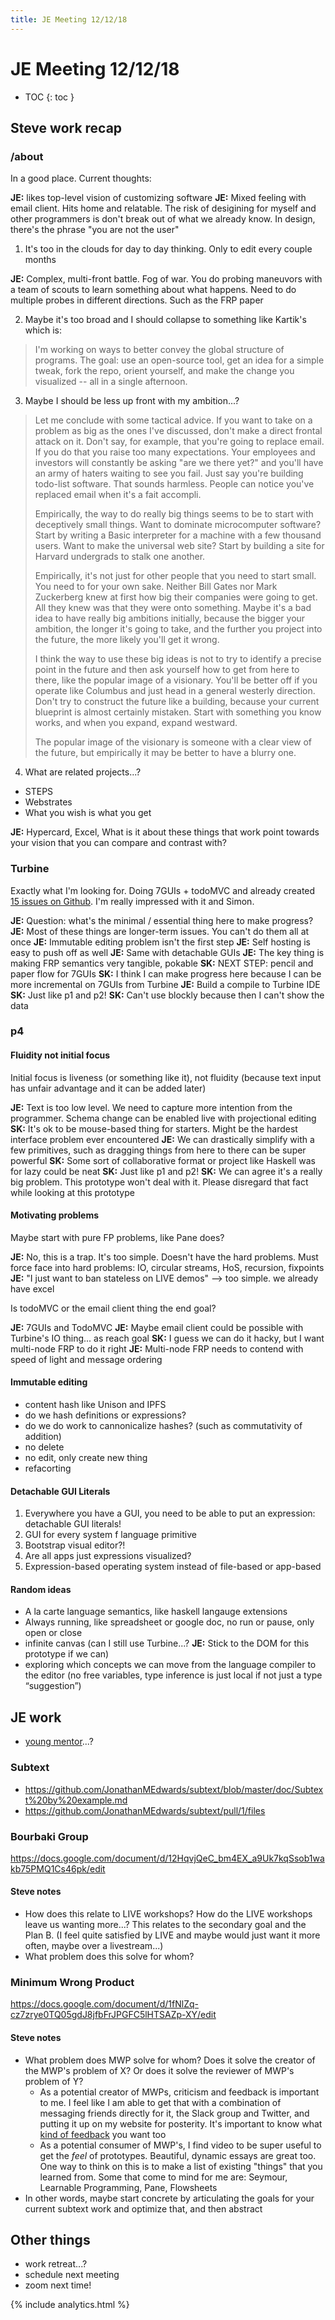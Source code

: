 ```yaml
---
title: JE Meeting 12/12/18
---
```


# JE Meeting 12/12/18

* TOC
{: toc }

## Steve work recap

### /about

In a good place. Current thoughts:

**JE:** likes top-level vision of customizing software
**JE:** Mixed feeling with email client. Hits home and relatable. The risk of desigining for myself and other programmers is don't break out of what we already know. In design, there's the phrase "you are not the user"


1. It's too in the clouds for day to day thinking. Only to edit every couple months

**JE:** Complex, multi-front battle. Fog of war. You do probing maneuvors with a team of scouts to learn something about what happens. Need to do multiple probes in different directions. Such as the FRP paper

2. Maybe it's too broad and I should collapse to something like Kartik's which is:

> I'm working on ways to better convey the global structure of programs. The goal: use an open-source tool, get an idea for a simple tweak, fork the repo, orient yourself, and make the change you visualized -- all in a single afternoon.

3. Maybe I should be less up front with my ambition...?

> Let me conclude with some tactical advice. If you want to take on a problem as big as the ones I've discussed, don't make a direct frontal attack on it. Don't say, for example, that you're going to replace email. If you do that you raise too many expectations. Your employees and investors will constantly be asking "are we there yet?" and you'll have an army of haters waiting to see you fail. Just say you're building todo-list software. That sounds harmless. People can notice you've replaced email when it's a fait accompli.   
>   
> Empirically, the way to do really big things seems to be to start with deceptively small things. Want to dominate microcomputer software? Start by writing a Basic interpreter for a machine with a few thousand users. Want to make the universal web site? Start by building a site for Harvard undergrads to stalk one another.    
>  
> Empirically, it's not just for other people that you need to start small. You need to for your own sake. Neither Bill Gates nor Mark Zuckerberg knew at first how big their companies were going to get. All they knew was that they were onto something. Maybe it's a bad idea to have really big ambitions initially, because the bigger your ambition, the longer it's going to take, and the further you project into the future, the more likely you'll get it wrong.
>  
> I think the way to use these big ideas is not to try to identify a precise point in the future and then ask yourself how to get from here to there, like the popular image of a visionary. You'll be better off if you operate like Columbus and just head in a general westerly direction. Don't try to construct the future like a building, because your current blueprint is almost certainly mistaken. Start with something you know works, and when you expand, expand westward.  
>  
>  The popular image of the visionary is someone with a clear view of the future, but empirically it may be better to have a blurry one.

4. What are related projects...?

* STEPS
* Webstrates
* What you wish is what you get

**JE:** Hypercard, Excel, What is it about these things that work point towards your vision that you can compare and contrast with?

### Turbine

Exactly what I'm looking for. Doing 7GUIs + todoMVC and already created [15 issues on Github](https://github.com/stevekrouse/futureofcoding.org/issues/96). I'm really impressed with it and Simon.

**JE:** Question: what's the minimal / essential thing here to make progress?
**JE:** Most of these things are longer-term issues. You can't do them all at once
**JE:** Immutable editing problem isn't the first step
**JE:** Self hosting is easy to push off as well
**JE:** Same with detachable GUIs
**JE:** The key thing is making FRP semantics very tangible, pokable
**SK:** NEXT STEP: pencil and paper flow for 7GUIs
**SK:** I think I can make progress here because I can be more incremental on 7GUIs from Turbine
**JE:** Build a compile to Turbine IDE
**SK:** Just like p1 and p2!
**SK:** Can't use blockly because then I can't show the data

### p4

#### Fluidity not initial focus

Initial focus is liveness (or something like it), not fluidity (because text input has unfair advantage and it can be added later)

**JE:** Text is too low level. We need to capture more intention from the programmer. Schema change can be enabled live with projectional editing
**SK:** It's ok to be mouse-based thing for starters. Might be the hardest interface problem ever encountered
**JE:** We can drastically simplify with a few primitives, such as dragging things from here to there can be super powerful
**SK:** Some sort of collaborative format or project like Haskell was for lazy could be neat
**SK:** Just like p1 and p2!
**SK:** We can agree it's a really big problem. This prototype won't deal with it. Please disregard that fact while looking at this prototype

#### Motivating problems

Maybe start with pure FP problems, like Pane does?

**JE:** No, this is a trap. It's too simple. Doesn't have the hard problems. Must force face into hard problems: IO, circular streams, HoS, recursion, fixpoints
**JE:** "I just want to ban stateless on LIVE demos" --> too simple. we already have excel

Is todoMVC or the email client thing the end goal?

**JE:** 7GUIs and TodoMVC
**JE:** Maybe email client could be possible with Turbine's IO thing... as reach goal 
**SK:** I guess we can do it hacky, but I want multi-node FRP to do it right
**JE:** Multi-node FRP needs to contend with speed of light and message ordering

#### Immutable editing

* content hash like Unison and IPFS
* do we hash definitions or expressions?
* do we do work to cannonicalize hashes? (such as commutativity of addition)
* no delete
* no edit, only create new thing
* refacorting

#### Detachable GUI Literals

1. Everywhere you have a GUI, you need to be able to put an expression: detachable GUI literals!
2. GUI for every system f language primitive
3. Bootstrap visual editor?!
4. Are all apps just expressions visualized?
5. Expression-based operating system instead of file-based or app-based

#### Random ideas

* A la carte language semantics, like haskell langauge extensions
* Always running, like spreadsheet or google doc, no run or pause, only open or close
* infinite canvas (can I still use Turbine...? **JE:** Stick to the DOM for this prototype if we can)
* exploring which concepts we can move from the language compiler to the editor (no free variables, type inference is just local if not just a type “suggestion”)


## JE work

* [young mentor](https://twitter.com/jonathoda/status/1072680251497570304)...?

### Subtext

* https://github.com/JonathanMEdwards/subtext/blob/master/doc/Subtext%20by%20example.md
* https://github.com/JonathanMEdwards/subtext/pull/1/files

### Bourbaki Group

https://docs.google.com/document/d/12HqvjQeC_bm4EX_a9Uk7kqSsob1wakb75PMQ1Cs46pk/edit

#### Steve notes

* How does this relate to LIVE workshops? How do the LIVE workshops leave us wanting more...? This relates to the secondary goal and the Plan B. (I feel quite satisfied by LIVE and maybe would just want it more often, maybe over a livestream...)
* What problem does this solve for whom?

### Minimum Wrong Product

https://docs.google.com/document/d/1fNlZq-cz7zrye0TQ05gdJ8jfbFrJPGFC5lHTSAZp-XY/edit

#### Steve notes

* What problem does MWP solve for whom? Does it solve the creator of the MWP's problem of X? Or does it solve the reviewer of MWP's problem of Y?
  * As a potential creator of MWPs, criticism and feedback is important to me. I feel like I am able to get that with a combination of messaging friends directly for it, the Slack group and Twitter, and putting it up on my website for posterity. It's important to know what [kind of feedback](https://twitter.com/stevekrouse/status/1069305083421224966) you want too 
  * As a potential consumer of MWP's, I find video to be super useful to get the *feel* of prototypes. Beautiful, dynamic essays are great too. One way to think on this is to make a list of existing "things" that you learned from. Some that come to mind for me are: Seymour, Learnable Programming, Pane, Flowsheets
* In other words, maybe start concrete by articulating the goals for your current subtext work and optimize that, and then abstract

## Other things

* work retreat...?
* schedule next meeting
* zoom next time!

{% include analytics.html %}